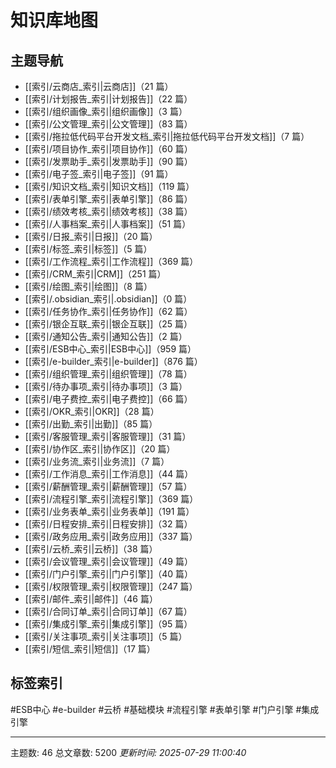 # 知识库地图

## 主题导航
- [[索引/云商店_索引|云商店]]（21 篇）
- [[索引/计划报告_索引|计划报告]]（22 篇）
- [[索引/组织画像_索引|组织画像]]（3 篇）
- [[索引/公文管理_索引|公文管理]]（83 篇）
- [[索引/拖拉低代码平台开发文档_索引|拖拉低代码平台开发文档]]（7 篇）
- [[索引/项目协作_索引|项目协作]]（60 篇）
- [[索引/发票助手_索引|发票助手]]（90 篇）
- [[索引/电子签_索引|电子签]]（91 篇）
- [[索引/知识文档_索引|知识文档]]（119 篇）
- [[索引/表单引擎_索引|表单引擎]]（86 篇）
- [[索引/绩效考核_索引|绩效考核]]（38 篇）
- [[索引/人事档案_索引|人事档案]]（51 篇）
- [[索引/日报_索引|日报]]（20 篇）
- [[索引/标签_索引|标签]]（5 篇）
- [[索引/工作流程_索引|工作流程]]（369 篇）
- [[索引/CRM_索引|CRM]]（251 篇）
- [[索引/绘图_索引|绘图]]（8 篇）
- [[索引/.obsidian_索引|.obsidian]]（0 篇）
- [[索引/任务协作_索引|任务协作]]（62 篇）
- [[索引/银企互联_索引|银企互联]]（25 篇）
- [[索引/通知公告_索引|通知公告]]（2 篇）
- [[索引/ESB中心_索引|ESB中心]]（959 篇）
- [[索引/e-builder_索引|e-builder]]（876 篇）
- [[索引/组织管理_索引|组织管理]]（78 篇）
- [[索引/待办事项_索引|待办事项]]（3 篇）
- [[索引/电子费控_索引|电子费控]]（66 篇）
- [[索引/OKR_索引|OKR]]（28 篇）
- [[索引/出勤_索引|出勤]]（85 篇）
- [[索引/客服管理_索引|客服管理]]（31 篇）
- [[索引/协作区_索引|协作区]]（20 篇）
- [[索引/业务流_索引|业务流]]（7 篇）
- [[索引/工作消息_索引|工作消息]]（44 篇）
- [[索引/薪酬管理_索引|薪酬管理]]（57 篇）
- [[索引/流程引擎_索引|流程引擎]]（369 篇）
- [[索引/业务表单_索引|业务表单]]（191 篇）
- [[索引/日程安排_索引|日程安排]]（32 篇）
- [[索引/政务应用_索引|政务应用]]（337 篇）
- [[索引/云桥_索引|云桥]]（38 篇）
- [[索引/会议管理_索引|会议管理]]（49 篇）
- [[索引/门户引擎_索引|门户引擎]]（40 篇）
- [[索引/权限管理_索引|权限管理]]（247 篇）
- [[索引/邮件_索引|邮件]]（46 篇）
- [[索引/合同订单_索引|合同订单]]（67 篇）
- [[索引/集成引擎_索引|集成引擎]]（95 篇）
- [[索引/关注事项_索引|关注事项]]（5 篇）
- [[索引/短信_索引|短信]]（17 篇）

## 标签索引
#ESB中心 #e-builder #云桥 #基础模块 #流程引擎 #表单引擎 #门户引擎 #集成引擎 

---
主题数: 46  总文章数: 5200
*更新时间: 2025-07-29 11:00:40*